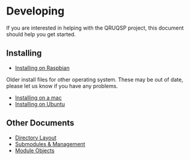 Developing
==========

If you are interested in helping with the QRUQSP project, this document should help you get started.


Installing
----------

- [Installing on Raspbian](dev-install-raspbian.md)

Older install files for other operating system. These may be out of date, please
let us know if you have any problems.

- [Installing on a mac](dev-install-mac.md)
- [Installing on Ubuntu](dev-install-ubuntu.md)

Other Documents
---------------

- [Directory Layout](directories.md)
- [Submodules & Management](modules.md)
- [Module Objects](objects.md)

